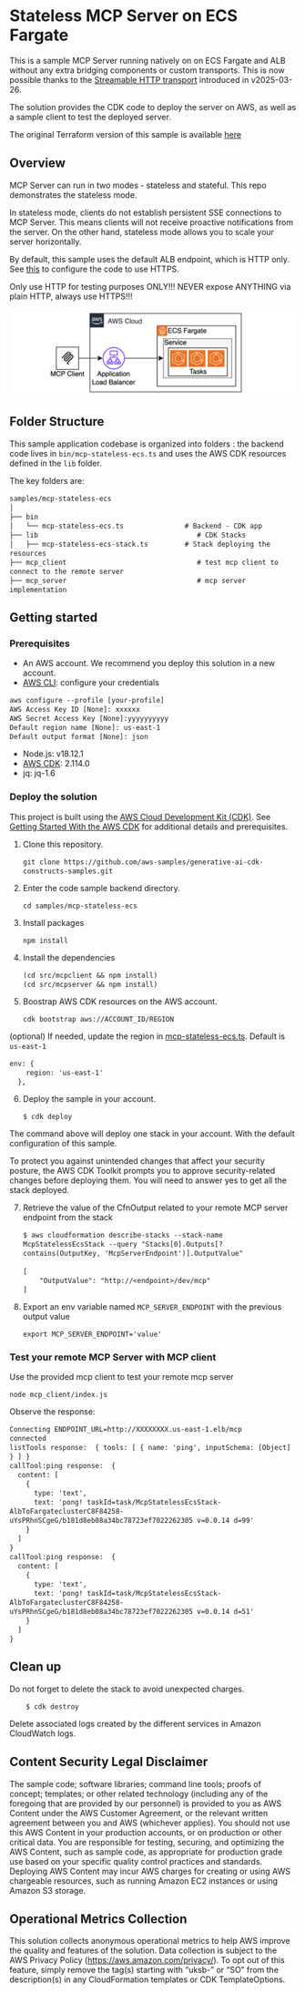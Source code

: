 # Stateless MCP Server on ECS Fargate

This is a sample MCP Server running natively on on ECS Fargate and ALB without any extra bridging components or custom transports. This is now possible thanks to the [Streamable HTTP transport](https://modelcontextprotocol.io/specification/2025-03-26/basic/transports#streamable-http) introduced in v2025-03-26.

The solution provides the CDK code to deploy the server on AWS, as well as a sample client to test the deployed server.

The original Terraform version of this sample is available [here](https://github.com/aws-samples/sample-serverless-mcp-servers/tree/main/stateless-mcp-on-ecs-nodejs)

## Overview

MCP Server can run in two modes - stateless and stateful. This repo demonstrates the stateless mode.

In stateless mode, clients do not establish persistent SSE connections to MCP Server. This means clients will not receive proactive notifications from the server. On the other hand, stateless mode allows you to scale your server horizontally.

By default, this sample uses the default ALB endpoint, which is HTTP only. See [this](https://github.com/awslabs/aws-solutions-constructs/tree/main/source/patterns/%40aws-solutions-constructs/aws-alb-fargate) to configure the code to use HTTPS.

Only use HTTP for testing purposes ONLY!!! NEVER expose ANYTHING via plain HTTP, always use HTTPS!!!

![Architecture Diagram](./doc/architecture.png)

## Folder Structure

This sample application codebase is organized into folders : the backend code lives in ```bin/mcp-stateless-ecs.ts``` and uses the AWS CDK resources defined in the ```lib``` folder.

The key folders are:

```
samples/mcp-stateless-ecs
│
├── bin
│   └── mcp-stateless-ecs.ts               # Backend - CDK app
├── lib                                       # CDK Stacks
│   ├── mcp-stateless-ecs-stack.ts         # Stack deploying the resources
├── mcp_client                                # test mcp client to connect to the remote server
├── mcp_server                                # mcp server implementation
```

## Getting started

### Prerequisites

- An AWS account. We recommend you deploy this solution in a new account.
- [AWS CLI](https://aws.amazon.com/cli/): configure your credentials

```
aws configure --profile [your-profile] 
AWS Access Key ID [None]: xxxxxx
AWS Secret Access Key [None]:yyyyyyyyyy
Default region name [None]: us-east-1 
Default output format [None]: json
```

- Node.js: v18.12.1
- [AWS CDK](https://github.com/aws/aws-cdk/releases/tag/v2.114.0): 2.114.0
- jq: jq-1.6

### Deploy the solution

This project is built using the [AWS Cloud Development Kit (CDK)](https://aws.amazon.com/cdk/). See [Getting Started With the AWS CDK](https://docs.aws.amazon.com/cdk/v2/guide/getting_started.html) for additional details and prerequisites.

1. Clone this repository.

    ```shell
    git clone https://github.com/aws-samples/generative-ai-cdk-constructs-samples.git
    ```

2. Enter the code sample backend directory.

    ```shell
    cd samples/mcp-stateless-ecs
    ```

3. Install packages

   ```shell
   npm install
   ```

4. Install the dependencies

    ```shell
   (cd src/mcpclient && npm install)
   (cd src/mcpserver && npm install)
   ```

5. Boostrap AWS CDK resources on the AWS account.

    ```shell
    cdk bootstrap aws://ACCOUNT_ID/REGION
    ```

(optional) If needed, update the region in [mcp-stateless-ecs.ts](./bin/mcp-stateless-ecs.ts). Default is `us-east-1`

  ```
  env: {
      region: 'us-east-1'
    },
  ```

6. Deploy the sample in your account.

    ```shell
    $ cdk deploy
    ```

The command above will deploy one stack in your account. With the default configuration of this sample.

To protect you against unintended changes that affect your security posture, the AWS CDK Toolkit prompts you to approve security-related changes before deploying them. You will need to answer yes to get all the stack deployed.

7. Retrieve the value of the CfnOutput related to your remote MCP server endpoint from the stack

    ```shell
    $ aws cloudformation describe-stacks --stack-name McpStatelessEcsStack --query "Stacks[0].Outputs[?contains(OutputKey, 'McpServerEndpoint')].OutputValue"

    [
        "OutputValue": "http://<endpoint>/dev/mcp"
    ]
    ```

8. Export an env variable named `MCP_SERVER_ENDPOINT` with the previous output value

    ```shell
    export MCP_SERVER_ENDPOINT='value'
    ```

### Test your remote MCP Server with MCP client

Use the provided mcp client to test your remote mcp server

```shell
node mcp_client/index.js
```

Observe the response:

```
Connecting ENDPOINT_URL=http://XXXXXXXX.us-east-1.elb/mcp
connected
listTools response:  { tools: [ { name: 'ping', inputSchema: [Object] } ] }
callTool:ping response:  {
  content: [
    {
      type: 'text',
      text: 'pong! taskId=task/McpStatelessEcsStack-AlbToFargateclusterC8F84258-uYsPRhnSCgeG/b181d8eb08a34bc78723ef7022262305 v=0.0.14 d=99'
    }
  ]
}
callTool:ping response:  {
  content: [
    {
      type: 'text',
      text: 'pong! taskId=task/McpStatelessEcsStack-AlbToFargateclusterC8F84258-uYsPRhnSCgeG/b181d8eb08a34bc78723ef7022262305 v=0.0.14 d=51'
    }
  ]
}
```

## Clean up

Do not forget to delete the stack to avoid unexpected charges.

```shell
    $ cdk destroy
```

Delete associated logs created by the different services in Amazon CloudWatch logs.

## Content Security Legal Disclaimer

The sample code; software libraries; command line tools; proofs of concept; templates; or other related technology (including any of the foregoing that are provided by our personnel) is provided to you as AWS Content under the AWS Customer Agreement, or the relevant written agreement between you and AWS (whichever applies). You should not use this AWS Content in your production accounts, or on production or other critical data. You are responsible for testing, securing, and optimizing the AWS Content, such as sample code, as appropriate for production grade use based on your specific quality control practices and standards. Deploying AWS Content may incur AWS charges for creating or using AWS chargeable resources, such as running Amazon EC2 instances or using Amazon S3 storage.

## Operational Metrics Collection

This solution collects anonymous operational metrics to help AWS improve the quality and features of the solution. Data collection is subject to the AWS Privacy Policy (https://aws.amazon.com/privacy/). To opt out of this feature, simply remove the tag(s) starting with “uksb-” or “SO” from the description(s) in any CloudFormation templates or CDK TemplateOptions.
